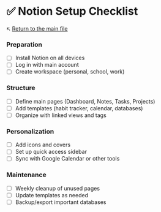 # ✅ Notion Setup Checklist

↖️ [Return to the main file](../README.md)

### Preparation
- [ ] Install Notion on all devices
- [ ] Log in with main account
- [ ] Create workspace (personal, school, work)

### Structure
- [ ] Define main pages (Dashboard, Notes, Tasks, Projects)
- [ ] Add templates (habit tracker, calendar, databases)
- [ ] Organize with linked views and tags

### Personalization
- [ ] Add icons and covers
- [ ] Set up quick access sidebar
- [ ] Sync with Google Calendar or other tools

### Maintenance
- [ ] Weekly cleanup of unused pages
- [ ] Update templates as needed
- [ ] Backup/export important databases
